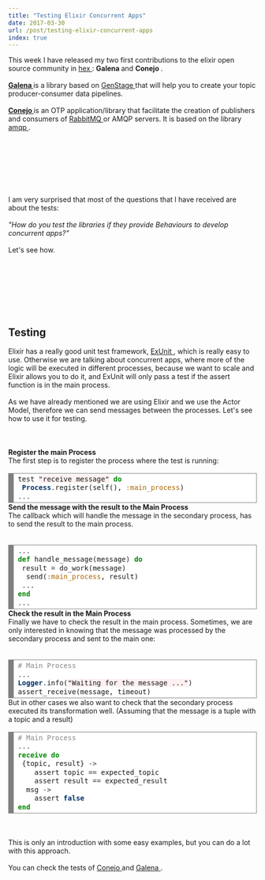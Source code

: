 ```yaml
---
title: "Testing Elixir Concurrent Apps"
date: 2017-03-30
url: /post/testing-elixir-concurrent-apps
index: true
---
```


<div class="blog-content">
 <div class="paragraph">
  This week I have released my two first contributions to the elixir open source community in
 <a href="http://hex.pm/" target="_blank">
   hex
 </a>
  :
 <strong>
   Galena
 </strong>
  and
 <strong>
   Conejo
 </strong>
  .
 <br>
  <br>
   <a href="https://hex.pm/packages/galena" target="_blank">
    <strong>
      Galena
    </strong>
   </a>
    is a library based on
   <a href="https://hex.pm/packages/gen_stage" target="_blank">
     GenStage
   </a>
    that will help you to create your topic producer-consumer data pipelines.
   <br>
    <br>
     <a href="https://hex.pm/packages/conejo" target="_blank">
      <strong>
        Conejo
      </strong>
     </a>
      is an OTP application/library that facilitate the creation of publishers and consumers of
     <a href="https://www.rabbitmq.com/" target="_blank">
       RabbitMQ
     </a>
      or AMQP servers. It is based on the library
     <a href="https://github.com/pma/amqp" target="_blank">
       amqp
     </a>
      .
     <br>
     </br>
    </br>
   </br>
  </br>
 </br>
 </div>
 <div class="wsite-spacer" style="height:44px;">
 </div>
 <div class="paragraph" style="text-align:left;">
  I am very surprised that most of the questions that I have received are about the tests:
 <br>
  <br>
   <em>
     "How do you test the libraries if they provide Behaviours to develop concurrent apps?"
   </em>
   <br>
    <br>
      Let's see how.
     <br>
     </br>
    </br>
   </br>
  </br>
 </br>
 </div>
 <div class="wsite-spacer" style="height:31px;">
 </div>
 <h2 class="wsite-content-title">
  Testing
 <br/>
 </h2>
 <div class="paragraph">
  Elixir has a really good unit test framework,
 <a href="https://hexdocs.pm/ex_unit/ExUnit.html" target="_blank">
   ExUnit
 </a>
  , which is really easy to use. Otherwise we are talking about concurrent apps, where more of the logic will be executed in different processes, because we want to scale and Elixir allows you to do it, and ExUnit will only pass a test if the assert function is in the main process.
 <br>
  <br>
    As we have already mentioned we are using Elixir and we use the Actor Model, therefore we can send messages between the processes. Let's see how to use it for testing.
   <br>
   </br>
  </br>
 </br>
 </div>
 <div class="paragraph">
 <strong>
   Register the main Process
  <br/>
 </strong>
  The first step is to register the process where the test is running:
 <br>
 </br>
 </div>
 <div>
 <div align="left" class="wcustomhtml" id="975457614549993096" style="width: 100%; overflow-y: hidden;">
  <!-- HTML generated using hilite.me -->
  <div style="background: #ffffff; overflow:auto;width:auto;border:solid gray;border-width:.1em .1em .1em .8em;padding:.2em .6em;">
   <pre style="margin: 0; line-height: 125%">
test <span style="background-color: #fff0f0">"receive message"</span> <span style="color: #008800; font-weight: bold">do</span>
<span style="color: #008800; font-weight: bold"> </span><span style="color: #003366; font-weight: bold">Process</span><span style="color: #333333">.</span>register(self(), <span style="color: #AA6600">:main_process</span>)
<span style="color: #333333">...</span>
</pre>
  </div>
 </div>
 </div>
 <div class="paragraph">
 <strong>
   Send the message with the result to the Main Process
 </strong>
 <br>
   The callback which will handle the message in the secondary process, has to send the result to the main process.
  <br>
  </br>
 </br>
 </div>
 <div>
 <div align="left" class="wcustomhtml" id="290979635155908287" style="width: 100%; overflow-y: hidden;">
  <!-- HTML generated using hilite.me -->
  <div style="background: #ffffff; overflow:auto;width:auto;border:solid gray;border-width:.1em .1em .1em .8em;padding:.2em .6em;">
   <pre style="margin: 0; line-height: 125%">
<span style="color: #333333">...</span>
<span style="color: #008800; font-weight: bold">def</span> handle_message(message) <span style="color: #008800; font-weight: bold">do</span>
<span style="color: #008800; font-weight: bold"> </span>result <span style="color: #333333">=</span> do_work(message)
  send(<span style="color: #AA6600">:main_process</span>, result)
 <span style="color: #333333">...</span>
<span style="color: #008800; font-weight: bold">end</span>
<span style="color: #333333">...</span>
</pre>
  </div>
 </div>
 </div>
 <div class="paragraph">
 <strong>
   Check the result in the Main Process
 </strong>
 <br>
   Finally we have to check the result in the main process. Sometimes, we are only interested in knowing that the message was processed by the secondary process and sent to the main one:
  <br>
  </br>
 </br>
 </div>
 <div>
 <div align="left" class="wcustomhtml" id="111055268660012674" style="width: 100%; overflow-y: hidden;">
  <!-- HTML generated using hilite.me -->
  <div style="background: #ffffff; overflow:auto;width:auto;border:solid gray;border-width:.1em .1em .1em .8em;padding:.2em .6em;">
   <pre style="margin: 0; line-height: 125%">
<span style="color: #888888"># Main Process</span>
<span style="color: #333333">...</span>
<span style="color: #003366; font-weight: bold">Logger</span><span style="color: #333333">.</span>info(<span style="background-color: #fff0f0">"Waiting for the message ..."</span>)
assert_receive(message, timeout)
</pre>
  </div>
 </div>
 </div>
 <div class="paragraph">
  But in other cases we also want to check that the secondary process executed its transformation well. (Assuming that the message is a tuple with a topic and a result)
 <br>
 </br>
 </div>
 <div>
 <div align="left" class="wcustomhtml" id="470482798586984341" style="width: 100%; overflow-y: hidden;">
  <!-- HTML generated using hilite.me -->
  <div style="background: #ffffff; overflow:auto;width:auto;border:solid gray;border-width:.1em .1em .1em .8em;padding:.2em .6em;">
   <pre style="margin: 0; line-height: 125%">
<span style="color: #888888"># Main Process</span>
<span style="color: #333333">...</span>
<span style="color: #008800; font-weight: bold">receive</span> <span style="color: #008800; font-weight: bold">do</span>
<span style="color: #008800; font-weight: bold"> </span>{topic, result} <span style="color: #333333">-&gt;</span>
    assert topic <span style="color: #333333">==</span> expected_topic
    assert result <span style="color: #333333">==</span> expected_result
  msg <span style="color: #333333">-&gt;</span>
    assert <span style="color: #003366; font-weight: bold">false</span>
<span style="color: #008800; font-weight: bold">end</span>
</pre>
  </div>
 </div>
 </div>
 <div class="wsite-spacer" style="height:50px;">
 </div>
 <div class="paragraph">
  This is only an introduction with some easy examples, but you can do a lot with this approach.
 <br>
  <br>
    You can check the tests of
   <a href="https://github.com/mendrugory/conejo" target="_blank">
     Conejo
   </a>
    and
   <a href="https://github.com/mendrugory/galena" target="_blank">
     Galena
   </a>
    .
   <br>
   </br>
  </br>
 </br>
 </div>
</div>
